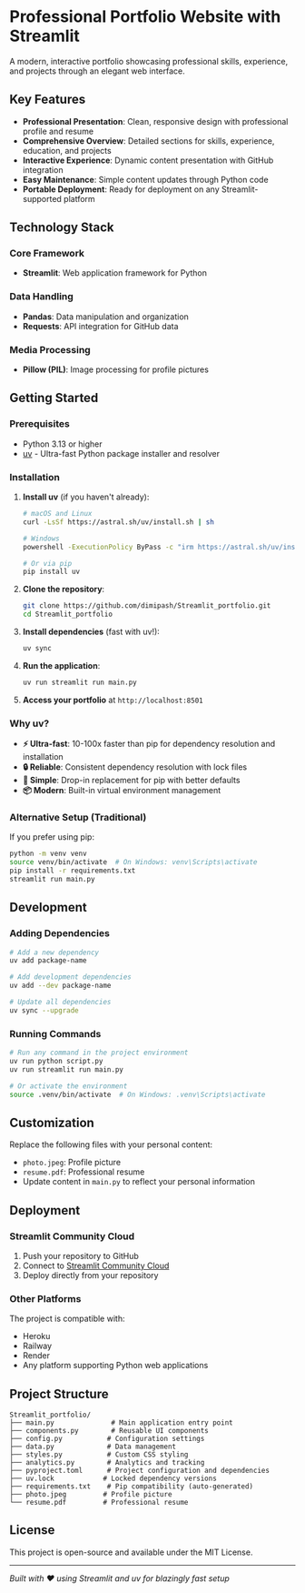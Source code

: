 # Professional Portfolio Website with Streamlit

A modern, interactive portfolio showcasing professional skills, experience, and projects through an elegant web interface.

## Key Features

- **Professional Presentation**: Clean, responsive design with professional profile and resume
- **Comprehensive Overview**: Detailed sections for skills, experience, education, and projects
- **Interactive Experience**: Dynamic content presentation with GitHub integration
- **Easy Maintenance**: Simple content updates through Python code
- **Portable Deployment**: Ready for deployment on any Streamlit-supported platform

## Technology Stack

### Core Framework
- **Streamlit**: Web application framework for Python

### Data Handling
- **Pandas**: Data manipulation and organization
- **Requests**: API integration for GitHub data

### Media Processing
- **Pillow (PIL)**: Image processing for profile pictures

## Getting Started

### Prerequisites
- Python 3.13 or higher
- [uv](https://docs.astral.sh/uv/) - Ultra-fast Python package installer and resolver

### Installation

1. **Install uv** (if you haven't already):
   ```bash
   # macOS and Linux
   curl -LsSf https://astral.sh/uv/install.sh | sh

   # Windows
   powershell -ExecutionPolicy ByPass -c "irm https://astral.sh/uv/install.ps1 | iex"

   # Or via pip
   pip install uv
   ```

2. **Clone the repository**:
   ```bash
   git clone https://github.com/dimipash/Streamlit_portfolio.git
   cd Streamlit_portfolio
   ```

3. **Install dependencies** (fast with uv!):
   ```bash
   uv sync
   ```

4. **Run the application**:
   ```bash
   uv run streamlit run main.py
   ```

5. **Access your portfolio** at `http://localhost:8501`

### Why uv?

- **⚡ Ultra-fast**: 10-100x faster than pip for dependency resolution and installation
- **🔒 Reliable**: Consistent dependency resolution with lock files
- **🎯 Simple**: Drop-in replacement for pip with better defaults
- **📦 Modern**: Built-in virtual environment management

### Alternative Setup (Traditional)

If you prefer using pip:
```bash
python -m venv venv
source venv/bin/activate  # On Windows: venv\Scripts\activate
pip install -r requirements.txt
streamlit run main.py
```

## Development

### Adding Dependencies
```bash
# Add a new dependency
uv add package-name

# Add development dependencies
uv add --dev package-name

# Update all dependencies
uv sync --upgrade
```

### Running Commands
```bash
# Run any command in the project environment
uv run python script.py
uv run streamlit run main.py

# Or activate the environment
source .venv/bin/activate  # On Windows: .venv\Scripts\activate
```

## Customization

Replace the following files with your personal content:
- `photo.jpeg`: Profile picture
- `resume.pdf`: Professional resume
- Update content in `main.py` to reflect your personal information

## Deployment

### Streamlit Community Cloud
1. Push your repository to GitHub
2. Connect to [Streamlit Community Cloud](https://streamlit.io/cloud)
3. Deploy directly from your repository

### Other Platforms
The project is compatible with:
- Heroku
- Railway
- Render
- Any platform supporting Python web applications

## Project Structure

```
Streamlit_portfolio/
├── main.py              # Main application entry point
├── components.py        # Reusable UI components
├── config.py           # Configuration settings
├── data.py             # Data management
├── styles.py           # Custom CSS styling
├── analytics.py        # Analytics and tracking
├── pyproject.toml      # Project configuration and dependencies
├── uv.lock            # Locked dependency versions
├── requirements.txt    # Pip compatibility (auto-generated)
├── photo.jpeg         # Profile picture
└── resume.pdf         # Professional resume
```

## License

This project is open-source and available under the MIT License.

---

*Built with ❤️ using Streamlit and uv for blazingly fast setup*
